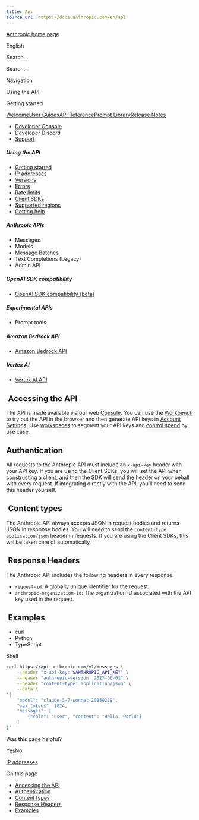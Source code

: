 ```yaml
---
title: Api
source_url: https://docs.anthropic.com/en/api
---
```


[Anthropic home page](/)

English

Search...

Search...

Navigation

Using the API

Getting started

[Welcome](/en/home)[User Guides](/en/docs/welcome)[API Reference](/en/api/getting-started)[Prompt Library](/en/prompt-library/library)[Release Notes](/en/release-notes/overview)

- [Developer Console](https://console.anthropic.com/)
- [Developer Discord](https://www.anthropic.com/discord)
- [Support](https://support.anthropic.com/)

##### Using the API

* [Getting started](/en/api/getting-started)
* [IP addresses](/en/api/ip-addresses)
* [Versions](/en/api/versioning)
* [Errors](/en/api/errors)
* [Rate limits](/en/api/rate-limits)
* [Client SDKs](/en/api/client-sdks)
* [Supported regions](/en/api/supported-regions)
* [Getting help](/en/api/getting-help)

##### Anthropic APIs

* Messages
* Models
* Message Batches
* Text Completions (Legacy)
* Admin API

##### OpenAI SDK compatibility

* [OpenAI SDK compatibility (beta)](/en/api/openai-sdk)

##### Experimental APIs

* Prompt tools

##### Amazon Bedrock API

* [Amazon Bedrock API](/en/api/claude-on-amazon-bedrock)

##### Vertex AI

* [Vertex AI API](/en/api/claude-on-vertex-ai)

[​](#accessing-the-api) Accessing the API
-----------------------------------------

The API is made available via our web [Console](https://console.anthropic.com/). You can use the [Workbench](https://console.anthropic.com/workbench/3b57d80a-99f2-4760-8316-d3bb14fbfb1e) to try out the API in the browser and then generate API keys in [Account Settings](https://console.anthropic.com/account/keys). Use [workspaces](https://console.anthropic.com/settings/workspaces) to segment your API keys and [control spend](/en/api/rate-limits) by use case.

[​](#authentication) Authentication
-----------------------------------

All requests to the Anthropic API must include an `x-api-key` header with your API key. If you are using the Client SDKs, you will set the API when constructing a client, and then the SDK will send the header on your behalf with every request. If integrating directly with the API, you’ll need to send this header yourself.

[​](#content-types) Content types
---------------------------------

The Anthropic API always accepts JSON in request bodies and returns JSON in response bodies. You will need to send the `content-type: application/json` header in requests. If you are using the Client SDKs, this will be taken care of automatically.

[​](#response-headers) Response Headers
---------------------------------------

The Anthropic API includes the following headers in every response:

* `request-id`: A globally unique identifier for the request.
* `anthropic-organization-id`: The organization ID associated with the API key used in the request.

[​](#examples) Examples
-----------------------

* curl
* Python
* TypeScript

Shell

```bash
curl https://api.anthropic.com/v1/messages \
    --header "x-api-key: $ANTHROPIC_API_KEY" \
    --header "anthropic-version: 2023-06-01" \
    --header "content-type: application/json" \
    --data \
'{
    "model": "claude-3-7-sonnet-20250219",
    "max_tokens": 1024,
    "messages": [
        {"role": "user", "content": "Hello, world"}
    ]
}'
```

Was this page helpful?

YesNo

[IP addresses](/en/api/ip-addresses)

On this page

* [Accessing the API](#accessing-the-api)
* [Authentication](#authentication)
* [Content types](#content-types)
* [Response Headers](#response-headers)
* [Examples](#examples)